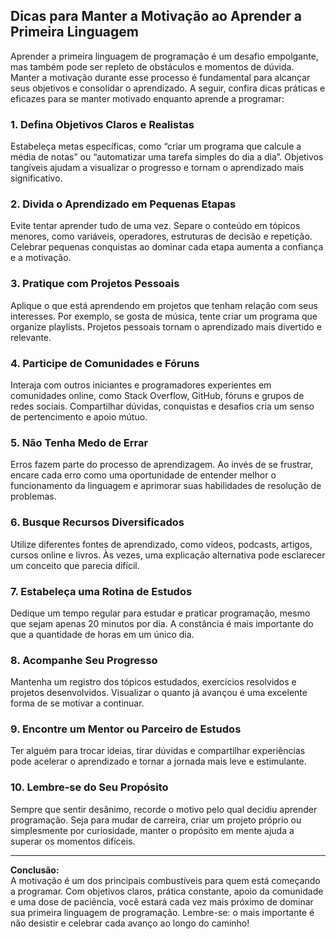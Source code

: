 
## Dicas para Manter a Motivação ao Aprender a Primeira Linguagem

Aprender a primeira linguagem de programação é um desafio empolgante, mas também pode ser repleto de obstáculos e momentos de dúvida. Manter a motivação durante esse processo é fundamental para alcançar seus objetivos e consolidar o aprendizado. A seguir, confira dicas práticas e eficazes para se manter motivado enquanto aprende a programar:

### 1. Defina Objetivos Claros e Realistas

Estabeleça metas específicas, como “criar um programa que calcule a média de notas” ou “automatizar uma tarefa simples do dia a dia”. Objetivos tangíveis ajudam a visualizar o progresso e tornam o aprendizado mais significativo.

### 2. Divida o Aprendizado em Pequenas Etapas

Evite tentar aprender tudo de uma vez. Separe o conteúdo em tópicos menores, como variáveis, operadores, estruturas de decisão e repetição. Celebrar pequenas conquistas ao dominar cada etapa aumenta a confiança e a motivação.

### 3. Pratique com Projetos Pessoais

Aplique o que está aprendendo em projetos que tenham relação com seus interesses. Por exemplo, se gosta de música, tente criar um programa que organize playlists. Projetos pessoais tornam o aprendizado mais divertido e relevante.

### 4. Participe de Comunidades e Fóruns

Interaja com outros iniciantes e programadores experientes em comunidades online, como Stack Overflow, GitHub, fóruns e grupos de redes sociais. Compartilhar dúvidas, conquistas e desafios cria um senso de pertencimento e apoio mútuo.

### 5. Não Tenha Medo de Errar

Erros fazem parte do processo de aprendizagem. Ao invés de se frustrar, encare cada erro como uma oportunidade de entender melhor o funcionamento da linguagem e aprimorar suas habilidades de resolução de problemas.

### 6. Busque Recursos Diversificados

Utilize diferentes fontes de aprendizado, como vídeos, podcasts, artigos, cursos online e livros. Às vezes, uma explicação alternativa pode esclarecer um conceito que parecia difícil.

### 7. Estabeleça uma Rotina de Estudos

Dedique um tempo regular para estudar e praticar programação, mesmo que sejam apenas 20 minutos por dia. A constância é mais importante do que a quantidade de horas em um único dia.

### 8. Acompanhe Seu Progresso

Mantenha um registro dos tópicos estudados, exercícios resolvidos e projetos desenvolvidos. Visualizar o quanto já avançou é uma excelente forma de se motivar a continuar.

### 9. Encontre um Mentor ou Parceiro de Estudos

Ter alguém para trocar ideias, tirar dúvidas e compartilhar experiências pode acelerar o aprendizado e tornar a jornada mais leve e estimulante.

### 10. Lembre-se do Seu Propósito

Sempre que sentir desânimo, recorde o motivo pelo qual decidiu aprender programação. Seja para mudar de carreira, criar um projeto próprio ou simplesmente por curiosidade, manter o propósito em mente ajuda a superar os momentos difíceis.

---

**Conclusão:**  
A motivação é um dos principais combustíveis para quem está começando a programar. Com objetivos claros, prática constante, apoio da comunidade e uma dose de paciência, você estará cada vez mais próximo de dominar sua primeira linguagem de programação. Lembre-se: o mais importante é não desistir e celebrar cada avanço ao longo do caminho!
```
